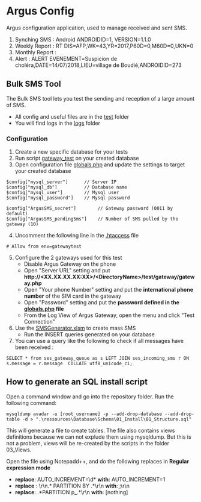 # Argus Config

Argus configuration application, used to manage received and sent SMS.

1. Synching SMS : Android ANDROIDID=1, VERSION=1.1.0
2. Weekly Report : RT DIS=AFP,WK=43,YR=2017,P60D=0,M60D=0,UKN=0
3. Monthly Report : 
4. Alert : ALERT EVENEMENT=Suspicion de choléra,DATE=14/07/2018,LIEU=village de Boudié,ANDROIDID=273

## Bulk SMS Tool

The Bulk SMS tool lets you test the sending and reception of a large amount of SMS.
* All config and useful files are in the [test](test) folder
* You will find logs in the [logs](test/gateway/logs) folder

### Configuration

1. Create a new specific database for your tests
2. Run script [gateway_test](test/gateway/gateway_test.sql) on your created database
3. Open configuration file [globals.php](test/globals.php) and update the settings to target your created database
  ```
  $config["mysql_server"]      // Server IP
  $config["mysql_db"]          // Database name
  $config["mysql_user"]        // Mysql user
  $config["mysql_password"]    // Mysql password

  $config["ArgusSMS_secret"]		// Gateway password (0011 by default)
  $config["ArgusSMS_pendingSms"]	// Number of SMS pulled by the gateway (10)
  ```
4. Uncomment the following line in the [.htaccess](test/gateway/.htaccess) file
  ```
  # Allow from env=gatewaytest
  ```
5. Configure the 2 gateways used for this test
    * Disable Argus Gateway on the phone
    * Open "Server URL" setting and put __http://\<XX.XX.XX.XX:XX\>/\<DirectoryName\>/test/gateway/gateway.php__
    * Open "Your phone Number" setting and put the __international phone number__ of the SIM card in the gateway
    * Open "Password" setting and put the __password defined in the [globals.php](test/globals.php) file__
    * From the Log View of Argus Gateway, open the menu and click "Test Connection"
6. Use the [SMSGenerator.xlsm](test/gateway/SMSGenerator.xlsm) to create mass SMS
    * Run the INSERT queries generated on your database
7. You can use a query like the following to check if all messages have been received :
  ```
  SELECT * from ses_gateway_queue as s LEFT JOIN ses_incoming_sms r ON s.message = r.message  COLLATE utf8_unicode_ci;
  ```

## How to generate an SQL install script
Open a command window and go into the repository folder.
Run the following command:
```
mysqldump avadar -u [root_username] -p --add-drop-database --add-drop-table -d > ".\ressources\Database\Schema\01_Install\01_Structure.sql"
```

This will generate a file to create tables. The file also contains views definitions because we can not explude them using mysqldump.
But this is not a problem, views will be re-created by the scripts in the folder 03_Views.

Open the file using Notepadd++, and do the following replaces in __Regular expression mode__
  * __replace__: AUTO_INCREMENT\=\d* __with__: AUTO_INCREMENT=1
  * __replace__ : \r\n.* PARTITION BY .*\r\n __with__: ;\r\n
  * __replace__: .\*PARTITION p_.*\\r\n __with__: [nothing]
  
